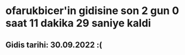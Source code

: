 # ofarukbicer'in gidisine son 2 gun 0 saat 11 dakika 29 saniye kaldi

## Gidis tarihi: 30.09.2022 :(